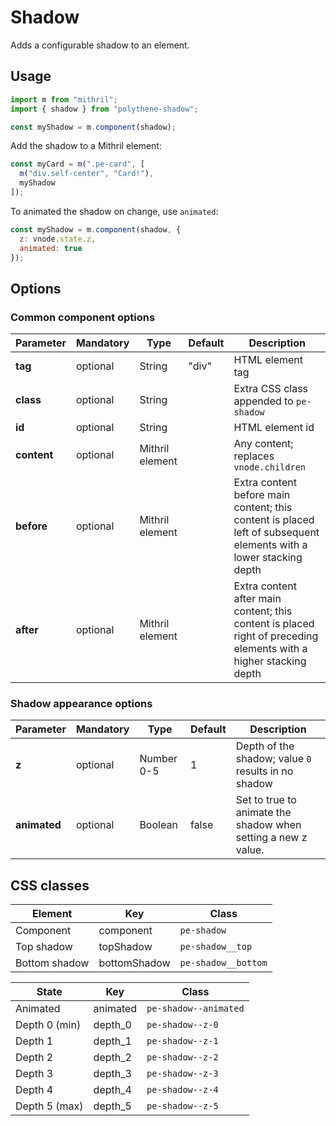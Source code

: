 # Shadow

Adds a configurable shadow to an element.



## Usage

~~~javascript
import m from "mithril";
import { shadow } from "polythene-shadow";

const myShadow = m.component(shadow);
~~~

Add the shadow to a Mithril element:

~~~javascript
const myCard = m(".pe-card", [
  m("div.self-center", "Card!"),
  myShadow
]);
~~~

To animated the shadow on change, use `animated`:

~~~javascript
const myShadow = m.component(shadow, {
  z: vnode.state.z,
  animated: true
});
~~~



## Options

### Common component options

| **Parameter** |  **Mandatory** | **Type** | **Default** | **Description** |
| ------------- | -------------- | -------- | ----------- | --------------- |
| **tag** | optional | String | "div" | HTML element tag |
| **class** | optional | String |  | Extra CSS class appended to `pe-shadow` |
| **id** | optional | String | | HTML element id |
| **content**   | optional | Mithril element |  | Any content; replaces `vnode.children`  |
| **before**    | optional | Mithril element | | Extra content before main content; this content is placed left of subsequent elements with a lower stacking depth |
| **after**     | optional | Mithril element | | Extra content after main content; this content is placed right of preceding elements with a higher stacking depth |

### Shadow appearance options

| **Parameter** |  **Mandatory** | **Type** | **Default** | **Description** |
| ------------- | -------------- | -------- | ----------- | --------------- |
| **z** | optional | Number 0-5 | 1 | Depth of the shadow; value `0` results in no shadow |
| **animated** | optional | Boolean | false | Set to true to animate the shadow when setting a new z value. |



## CSS classes

| **Element**     | **Key**         | **Class**       |
| --------------- | --------------- | --------------- |
| Component       | component       | `pe-shadow` |
| Top shadow      | topShadow       | `pe-shadow__top` |
| Bottom shadow   | bottomShadow    | `pe-shadow__bottom` |

| **State**       | **Key**         | **Class**       |
| --------------- | --------------- | --------------- |
| Animated        | animated        | `pe-shadow--animated` |
| Depth 0 (min)   | depth_0         | `pe-shadow--z-0` |
| Depth 1         | depth_1         | `pe-shadow--z-1` |
| Depth 2         | depth_2         | `pe-shadow--z-2` |
| Depth 3         | depth_3         | `pe-shadow--z-3` |
| Depth 4         | depth_4         | `pe-shadow--z-4` |
| Depth 5 (max)   | depth_5         | `pe-shadow--z-5` |

